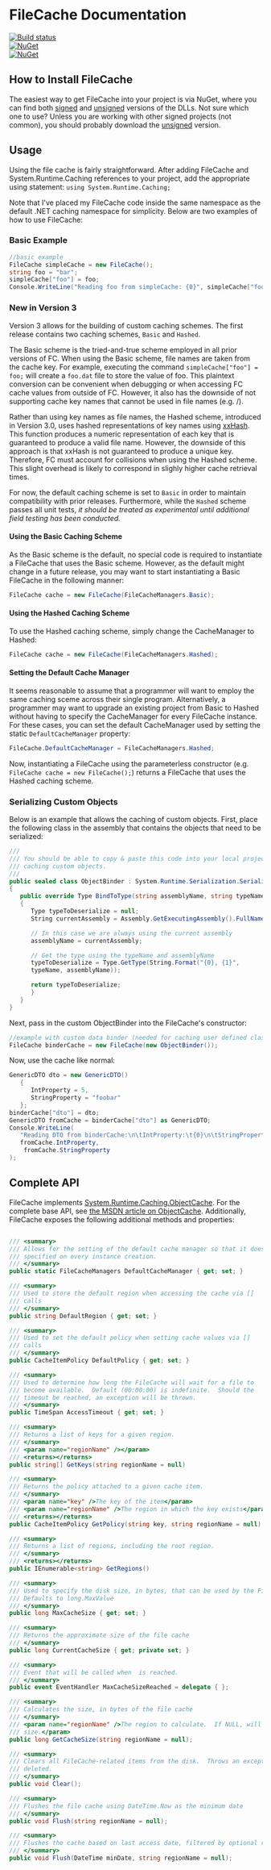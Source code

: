 FileCache Documentation
=======================

[![Build status](https://ci.appveyor.com/api/projects/status/pbeexohyjblb7mww?svg=true)](https://ci.appveyor.com/project/acarteas/filecache)  
[![NuGet](https://img.shields.io/nuget/v/filecache.svg)](https://www.nuget.org/packages/FileCache/)  
[![NuGet](https://img.shields.io/nuget/v/filecache.signed.svg)](https://www.nuget.org/packages/FileCache.Signed/)

How to Install FileCache
------------------------

The easiest way to get FileCache into your project is via NuGet, where you can find
both [signed][1] and [unsigned][2] versions of the DLLs.  Not sure which one to
use? Unless you are working with other signed projects (not common), you should
probably download the [unsigned][2] version.

Usage
-----

Using the file cache is fairly straightforward. After adding FileCache and
System.Runtime.Caching references to your project, add the appropriate using
statement: `using System.Runtime.Caching;`

Note that I've placed my FileCache code inside the same namespace as the default
.NET caching namespace for simplicity. Below are two examples of how to use FileCache:

### Basic Example ###

```csharp
//basic example
FileCache simpleCache = new FileCache();
string foo = "bar";
simpleCache["foo"] = foo;
Console.WriteLine("Reading foo from simpleCache: {0}", simpleCache["foo"]);
```

### New in Version 3
Version 3 allows for the building of custom caching schemes.  The first release contains
two caching schemes, `Basic` and `Hashed`.  

The Basic scheme is the tried-and-true scheme employed in all prior versions of FC.  When 
using the Basic scheme, file names are taken from the cache key.  For example, executing 
the command ```simpleCache["foo"] = foo;``` will create a ```foo.dat``` file
to store the value of foo.  This plaintext conversion can be convenient when debugging
or when accessing FC cache values from outside of FC.  However, it also has the 
downside of not supporting cache key names that cannot be used in file names (e.g. /).

Rather than using key names as file names, the Hashed scheme, introduced in Version 3.0, 
uses hashed representations of key names using [xxHash][4].  
This function produces a numeric representation of each key that is guaranteed to produce 
a valid file name.  However, the downside of this approach is that xxHash is not guaranteed to 
produce a unique key.  Therefore, FC must account for collisions when using the Hashed 
scheme.  This slight overhead is likely to correspond in slighly higher cache retrieval times.  

For now, the default caching scheme is set to `Basic` in order to maintain compatibility with
prior releases.  Furthermore, while the `Hashed` scheme passes all unit tests, *_it should 
be treated as experimental until additional field testing has been conducted._*  

#### Using the Basic Caching Scheme
As the Basic scheme is the default, no special code is required to instantiate a FileCache
that uses the Basic scheme.  However, as the default might change in a future release, you
may want to start instantiating a Basic FileCache in the following manner:

```csharp
FileCache cache = new FileCache(FileCacheManagers.Basic);
```

#### Using the Hashed Caching Scheme
To use the Hashed caching scheme, simply change the CacheManager to Hashed:
```csharp
FileCache cache = new FileCache(FileCacheManagers.Hashed);
```

#### Setting the Default Cache Manager
It seems reasonable to assume that a programmer will want to employ the same 
caching sceme across their single program.  Alternatively, a programmer may want to 
upgrade an existing project from Basic to Hashed without having to specify the 
CacheManager for every FileCache instance.  For these cases, you can set the default
CacheManager used by setting the static `DefaultCacheManager` property:
```csharp
FileCache.DefaultCacheManager = FileCacheManagers.Hashed;
``` 
Now, instantiating a FileCache using the parameterless constructor 
(e.g. ```FileCache cache = new FileCache();```) returns a FileCache that 
uses the Hashed caching scheme.

### Serializing Custom Objects ###

Below is an example that allows the caching of custom objects. First, place the
following class in the assembly that contains the objects that need to be serialized:

```csharp
///
/// You should be able to copy & paste this code into your local project to enable
/// caching custom objects.
///
public sealed class ObjectBinder : System.Runtime.Serialization.SerializationBinder
{
   public override Type BindToType(string assemblyName, string typeName)
   {
      Type typeToDeserialize = null;
      String currentAssembly = Assembly.GetExecutingAssembly().FullName;

      // In this case we are always using the current assembly
      assemblyName = currentAssembly;

      // Get the type using the typeName and assemblyName
      typeToDeserialize = Type.GetType(String.Format("{0}, {1}",
      typeName, assemblyName));

      return typeToDeserialize;
      }
   }
}
```

Next, pass in the custom ObjectBinder into the FileCache's constructor:

```csharp
//example with custom data binder (needed for caching user defined classes)
FileCache binderCache = new FileCache(new ObjectBinder());
```

Now, use the cache like normal:

```csharp
GenericDTO dto = new GenericDTO()
   {
      IntProperty = 5,
      StringProperty = "foobar"
   };
binderCache["dto"] = dto;
GenericDTO fromCache = binderCache["dto"] as GenericDTO;
Console.WriteLine(
   "Reading DTO from binderCache:\n\tIntProperty:\t{0}\n\tStringProperty:\t{1}", 
   fromCache.IntProperty, 
    fromCache.StringProperty
);
```

Complete API
------------

FileCache implements [System.Runtime.Caching.ObjectCache][3]. For the complete base
API, see [the MSDN article on ObjectCache][3]. Additionally, FileCache exposes the
following additional methods and properties:

```csharp

/// <summary>
/// Allows for the setting of the default cache manager so that it doesn't have to be
/// specified on every instance creation.
/// </summary>
public static FileCacheManagers DefaultCacheManager { get; set; }

/// <summary>
/// Used to store the default region when accessing the cache via [] 
/// calls
/// </summary>
public string DefaultRegion { get; set; }

/// <summary>
/// Used to set the default policy when setting cache values via [] 
/// calls
/// </summary>
public CacheItemPolicy DefaultPolicy { get; set; }

/// <summary>
/// Used to determine how long the FileCache will wait for a file to 
/// become available.  Default (00:00:00) is indefinite.  Should the 
/// timeout be reached, an exception will be thrown.
/// </summary>
public TimeSpan AccessTimeout { get; set; }

/// <summary>
/// Returns a list of keys for a given region.  
/// </summary>
/// <param name="regionName" /></param>
/// <returns></returns>
public string[] GetKeys(string regionName = null)

/// <summary>
/// Returns the policy attached to a given cache item.  
/// </summary>
/// <param name="key" />The key of the item</param>
/// <param name="regionName" />The region in which the key exists</param>
/// <returns></returns>
public CacheItemPolicy GetPolicy(string key, string regionName = null)

/// <summary>
/// Returns a list of regions, including the root region.
/// </summary>
/// <returns></returns>
public IEnumerable<string> GetRegions()

/// <summary>
/// Used to specify the disk size, in bytes, that can be used by the File Cache.
/// Defaults to long.MaxValue
/// </summary>
public long MaxCacheSize { get; set; }

/// <summary>
/// Returns the approximate size of the file cache
/// </summary>
public long CurrentCacheSize { get; private set; }

/// <summary>
/// Event that will be called when  is reached.
/// </summary>
public event EventHandler MaxCacheSizeReached = delegate { };

/// <summary>
/// Calculates the size, in bytes of the file cache
/// </summary>
/// <param name="regionName" />The region to calculate.  If NULL, will return total
/// size.</param>
public long GetCacheSize(string regionName = null);

/// <summary>
/// Clears all FileCache-related items from the disk.  Throws an exception if the cache can't be
/// deleted.
/// </summary>
public void Clear();

/// <summary>
/// Flushes the file cache using DateTime.Now as the minimum date
/// </summary>
public void Flush(string regionName = null);

/// <summary>
/// Flushes the cache based on last access date, filtered by optional region
/// </summary>
public void Flush(DateTime minDate, string regionName = null);
```

  [1]: https://www.nuget.org/packages/FileCache.Signed
  [2]: https://www.nuget.org/packages/FileCache
  [3]: http://msdn.microsoft.com/en-us/library/system.runtime.caching.objectcache.aspx
  [4]: https://github.com/brandondahler/Data.HashFunction/
